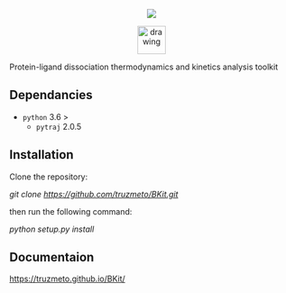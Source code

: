 
<p align="center">
  <img src="docs/Fig/logo.png">
</p>

<p align="center">
  <img src="docs/Fig/PL1.gif"
  alt="drawing"
  style="width:50px;">
</p>

Protein-ligand dissociation thermodynamics and kinetics analysis toolkit

## Dependancies
- `python` 3.6 >
  - `pytraj` 2.0.5

## Installation

Clone the repository:

*git clone https://github.com/truzmeto/BKit.git*

then run the following command:

*python setup.py install*

## Documentaion 

https://truzmeto.github.io/BKit/
